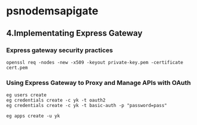 # psnodemsapigate
## 4.Implementating Express Gateway
### Express gateway security practices
```
openssl req -nodes -new -x509 -keyout private-key.pem -certificate cert.pem
```
### Using Express Gateway to Proxy and Manage APIs with OAuth
```
eg users create
eg credentials create -c yk -t oauth2
eg credentials create -c yk -t basic-auth -p "password=pass"
```

```
eg apps create -u yk
```
